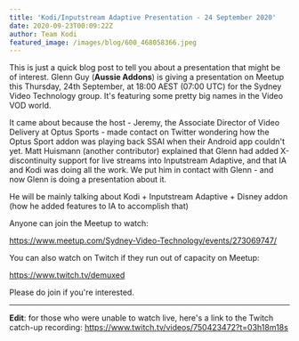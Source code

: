 ```yaml
---
title: 'Kodi/Inputstream Adaptive Presentation - 24 September 2020'
date: 2020-09-23T00:09:22Z
author: Team Kodi
featured_image: /images/blog/600_468058366.jpeg
---
```

This is just a quick blog post to tell you about a presentation that might be of interest. Glenn Guy (**Aussie Addons**) is giving a presentation on Meetup this Thursday, 24th September, at 18:00 AEST (07:00 UTC) for the Sydney Video Technology group. It's featuring some pretty big names in the Video VOD world.

 It came about because the host - Jeremy, the Associate Director of Video Delivery at Optus Sports - made contact on Twitter wondering how the Optus Sport addon was playing back SSAI when their Android app couldn't yet. Matt Huismann (another contributor) explained that Glenn had added X-discontinuity support for live streams into Inputstream Adaptive, and that IA and Kodi was doing all the work. We put him in contact with Glenn - and now Glenn is doing a presentation about it.

 He will be mainly talking about Kodi + Inputstream Adaptive + Disney addon (how he added features to IA to accomplish that)

 Anyone can join the Meetup to watch:

 <https://www.meetup.com/Sydney-Video-Technology/events/273069747/>

 You can also watch on Twitch if they run out of capacity on Meetup:

 <https://www.twitch.tv/demuxed>

 Please do join if you're interested.

 ----

 **Edit**: for those who were unable to watch live, here's a link to the Twitch catch-up recording: <https://www.twitch.tv/videos/750423472?t=03h18m18s>

 